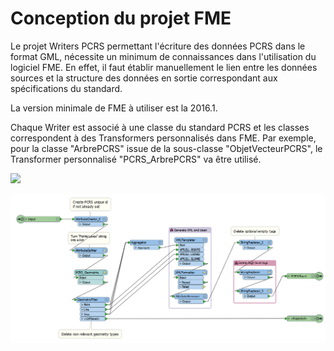 # Conception du projet FME #

Le projet Writers PCRS permettant l'écriture des données PCRS dans le format GML, nécessite un minimum de connaissances dans l'utilisation du logiciel FME. En effet, il faut établir manuellement le lien entre les données sources et la structure des données en sortie correspondant aux spécifications du standard.

La version minimale de FME à utiliser est la 2016.1.

Chaque Writer est associé à une classe du standard PCRS et les classes correspondent à des Transformers personnalisés dans FME. Par exemple, pour la classe "ArbrePCRS" issue de la sous-classe "ObjetVecteurPCRS", le Transformer personnalisé "PCRS_ArbrePCRS" va être utilisé.

![](../../Images/TP.jpg)

![](https://raw.githubusercontent.com/Veremes/doc_PCRS/master/Images/TP.PNG)
